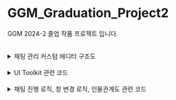 # GGM_Graduation_Project2
GGM 2024-2 졸업 작품 프로젝트 입니다.

<br>

<details><summary>채팅 관리 커스텀 에디터 구조도</summary>

<br>
제작한 채팅 관리 커스텀 에디터 입니다. 각 인물마다 채팅을 저장하고 추가하며 관리할 수 있습니다.

노드를 추가하여 인물의 표정, 대사, 대사 타입, 질문, 대화 조건 등을 정의할 수 있습니다.

![CustomEditor](https://github.com/user-attachments/assets/77aff180-943b-4a62-acaf-e6a10b05daac)

<br>
커스텀 에디터를 활용해 제작한 채팅 에디터에 대한 다이어그램입니다.

![image](https://github.com/user-attachments/assets/17da37a2-8dd8-45c0-9528-2d022dcc2737)

(각 이름을 누르면 해당 코드로 이동할 수 있습니다.)

1. UI Toolkit를 사용해 CustomElement를 제작하여 창을 제작하였습니다.

- [HierarchyView](https://github.com/lIo0O0oIl/GGM_Graduation_Project2/blob/main/GGM_Graduation_Project-2/Assets/ChatVisual/Editor/CustomElement/HierarchyView.cs)
- [InspectorView](https://github.com/lIo0O0oIl/GGM_Graduation_Project2/blob/main/GGM_Graduation_Project-2/Assets/ChatVisual/Editor/CustomElement/InspectorView.cs)
- [ChatView](https://github.com/lIo0O0oIl/GGM_Graduation_Project2/blob/main/GGM_Graduation_Project-2/Assets/ChatVisual/Editor/CustomElement/ChatView.cs)

<br>

2. 에디터 내에서 사용하는 스크립트들 입니다.
- [ChatEditor](https://github.com/lIo0O0oIl/GGM_Graduation_Project2/blob/main/GGM_Graduation_Project-2/Assets/ChatVisual/Editor/ChatEditor.cs) (창 생성 및 관리)
- [ChatContainer](https://github.com/lIo0O0oIl/GGM_Graduation_Project2/blob/main/GGM_Graduation_Project-2/Assets/ChatVisual/ChatContainer.cs) (에디터 내부 데이터 처리)
- [NodeView](https://github.com/lIo0O0oIl/GGM_Graduation_Project2/blob/main/GGM_Graduation_Project-2/Assets/ChatVisual/Editor/NodeView/NodeView.cs) (만들어지는 노드 관리)

<br>

3. 채팅의 진행을 위해 ScriptableObject인 Node를 상속받는 클래스들을 사용하여 여러 채팅 타입의 데이터를 저장합니다.
- [Node](https://github.com/lIo0O0oIl/GGM_Graduation_Project2/blob/main/GGM_Graduation_Project-2/Assets/ChatVisual/Node/Node.cs)
- [RootNode](https://github.com/lIo0O0oIl/GGM_Graduation_Project2/blob/main/GGM_Graduation_Project-2/Assets/ChatVisual/Node/RootNode.cs)
- [ChatNode](https://github.com/lIo0O0oIl/GGM_Graduation_Project2/blob/main/GGM_Graduation_Project-2/Assets/ChatVisual/Node/ChatNode.cs)
- [AskNode](https://github.com/lIo0O0oIl/GGM_Graduation_Project2/blob/main/GGM_Graduation_Project-2/Assets/ChatVisual/Node/AskNode.cs)
- [ConditionNode﻿](https://github.com/lIo0O0oIl/GGM_Graduation_Project2/blob/main/GGM_Graduation_Project-2/Assets/ChatVisual/Node/ConditionNode.cs)

</details>

<br>

<details><summary>UI Toolkit 관련 코드</summary>

<br>
UI ToolKit의 Element에 Manipulator를 추가하는 방법으로 드래그 기능, 스크롤 및 줌 기능을 제작하였습니다.

![Dragger](https://github.com/user-attachments/assets/54f01e69-7e7a-42a8-9593-ca005b130450)

![Move](https://github.com/user-attachments/assets/c8396cf0-4947-443f-a83c-7608306b03c1)

(각 이름을 누르면 해당 코드로 이동할 수 있습니다.)

- [Dragger](https://github.com/lIo0O0oIl/GGM_Graduation_Project2/blob/main/GGM_Graduation_Project-2/Assets/01.Scripts/SE/CustemElement/Dragger.cs) (드래그 기능)
- [DraggerScrollView](https://github.com/lIo0O0oIl/GGM_Graduation_Project2/blob/main/GGM_Graduation_Project-2/Assets/01.Scripts/SE/CustemElement/DraggerScrollView.cs) (스크롤 및 줌 기능)

</details>

<br>

<details><summary>채팅 진행 로직, 창 변경 로직, 인물관계도 관련 코드</summary>

<br>
(각 이름을 누르면 해당 코드로 이동할 수 있습니다.)

SO에서 읽어온 채팅 데이터를 통해서 채팅을 진행합니다.

![Chat](https://github.com/user-attachments/assets/67de6aa8-f31c-4c40-bc32-650cd32558ad)

- [ChatHumanManager](https://github.com/lIo0O0oIl/GGM_Graduation_Project2/blob/main/GGM_Graduation_Project-2/Assets/01.Scripts/tjfdk/Manager/ChatHumanManager.cs)

<br>

창이 바뀌는 로직을 간단히 제작하였습니다. (해당 코드에는 창 기능 뿐만아니라 여러 UI 관련 기능이 담겨있습니다.)

![0810](https://github.com/user-attachments/assets/0d22e9d9-6274-4c07-8e8d-5051434c5563)

- [UIReader_Main](https://github.com/lIo0O0oIl/GGM_Graduation_Project2/blob/main/GGM_Graduation_Project-2/Assets/01.Scripts/tjfdk/UIReader/UIReader_Main.cs)

<br>

제작중인 인물관계도에 대한 코드를 담은 폴더입니다. 인물관계도의 배경, 그림 이동, 선 연결 등의 기능이 제작되어있습니다.

![0906_2](https://github.com/user-attachments/assets/060a7fc9-c88d-4f11-892c-d97e48282c38)

- [RelationshipSystem](https://github.com/lIo0O0oIl/GGM_Graduation_Project2/tree/main/GGM_Graduation_Project-2/Assets/01.Scripts/SE/RelationshipSystem)

</details>
